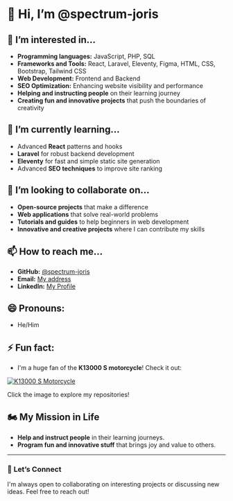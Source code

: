 # 👋 Hi, I’m @spectrum-joris

## 👀 I’m interested in...
- **Programming languages:** JavaScript, PHP, SQL
- **Frameworks and Tools:** React, Laravel, Eleventy, Figma, HTML, CSS, Bootstrap, Tailwind CSS
- **Web Development:** Frontend and Backend
- **SEO Optimization:** Enhancing website visibility and performance
- **Helping and instructing people** on their learning journey
- **Creating fun and innovative projects** that push the boundaries of creativity

## 🌱 I’m currently learning...
- Advanced **React** patterns and hooks
- **Laravel** for robust backend development
- **Eleventy** for fast and simple static site generation
- Advanced **SEO techniques** to improve site ranking

## 💞️ I’m looking to collaborate on...
- **Open-source projects** that make a difference
- **Web applications** that solve real-world problems
- **Tutorials and guides** to help beginners in web development
- **Innovative and creative projects** where I can contribute my skills

## 📫 How to reach me...
- **GitHub:** [@spectrum-joris](https://github.com/spectrum-joris)
- **Email:** [My address](mailto:joris.petillion@onderwijs.gent.be)
- **LinkedIn:** [My Profile](https://www.linkedin.com/in/jorispetillion)

## 😄 Pronouns:
- He/Him

## ⚡ Fun fact:
- I'm a huge fan of the **K13000 S motorcycle**! Check it out:

[![K13000 S Motorcycle](https://lh4.googleusercontent.com/-HbKgttqiksg/UGqov-UorlI/AAAAAAAAAF4/IG90ZPPjeaw/s637/bmw+k1300s+3.jpg)](https://github.com/spectrum-joris?tab=repositories)

Click the image to explore my repositories!

## 🏍 My Mission in Life
- **Help and instruct people** in their learning journeys.
- **Program fun and innovative stuff** that brings joy and value to others.

---

### 🌟 **Let’s Connect**
I'm always open to collaborating on interesting projects or discussing new ideas. Feel free to reach out!
